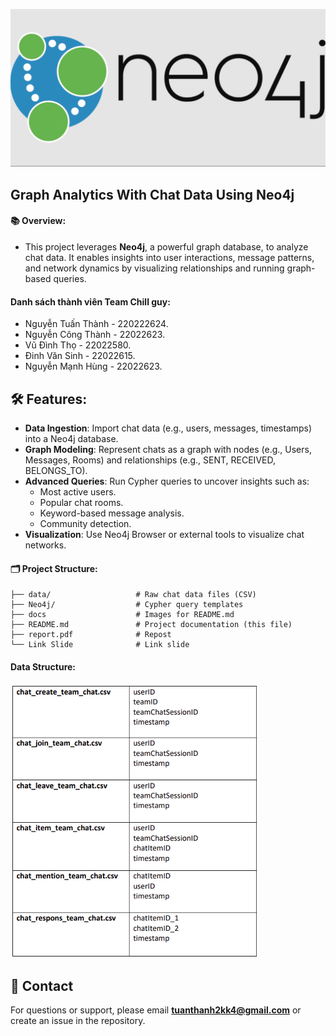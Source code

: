 ![Image alt text](docs/img/neo4j.png)

## Graph Analytics With Chat Data Using Neo4j

#### 📚 Overview:

- This project leverages **Neo4j**, a powerful graph database, to analyze chat data. It enables insights into user interactions, message patterns, and network dynamics by visualizing relationships and running graph-based queries.


#### Danh sách thành viên Team Chill guy:

- Nguyễn Tuấn Thành - 220222624.
- Nguyễn Công Thành - 22022623.
- Vũ Đình Thọ - 22022580.
- Đinh Văn Sinh - 22022615.
- Nguyễn Mạnh Hùng - 22022623.



## 🛠 Features:

- **Data Ingestion**: Import chat data (e.g., users, messages, timestamps) into a Neo4j database.
- **Graph Modeling**: Represent chats as a graph with nodes (e.g., Users, Messages, Rooms) and relationships (e.g., SENT, RECEIVED, BELONGS_TO).
- **Advanced Queries**: Run Cypher queries to uncover insights such as:
  - Most active users.
  - Popular chat rooms.
  - Keyword-based message analysis.
  - Community detection.
- **Visualization**: Use Neo4j Browser or external tools to visualize chat networks.

#### 🗂 Project Structure:

```
├── data/                   # Raw chat data files (CSV)
├── Neo4j/                  # Cypher query templates
├── docs                    # Images for README.md
├── README.md               # Project documentation (this file)
├── report.pdf              # Repost
└── Link Slide              # Link slide
```

#### Data Structure:

![Image alt text](docs/img/data.png)

## 📧 Contact

For questions or support, please email **tuanthanh2kk4@gmail.com** or create an issue in the repository.
